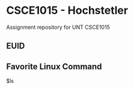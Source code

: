# CSCE1015 - Hochstetler
Assignment repository for UNT CSCE1015
## EUID

## Favorite Linux Command
$ls
